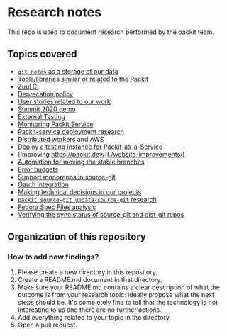 # Research notes

This repo is used to document research performed by the packit team.

## Topics covered

- [`git notes` as a storage of our data](./git_notes)
- [Tools/libraries similar or related to the Packit](./automation-tools)
- [Zuul CI](./zuul)
- [Deprecation policy](./deprecation)
- [User stories related to our work](./user-stories/)
- [Summit 2020 demo](summit-demo/)
- [External Testing](external-testing/)
- [Monitoring Packit Service](monitoring/)
- [Packit-service deployment research](ps_deployment)
- [Distributed workers](distributed-workers) and [AWS](AWS-SQS-RDS)
- [Deploy a testing instance for Packit-as-a-Service](./deploy-packit-pr/)
- [Improving https://packit.dev/](./website-improvements/)
- [Automation for moving the stable branches](./automation-for-stable-branches)
- [Error budgets](./error-budgets/)
- [Support monorepos in source-git](./source-git-monorepos/README.md)
- [Oauth integration](./oauth)
- [Making technical decisions in our projects](./making-decisions/)
- [`packit source-git update-source-git` research](./update-source-git/)
- [Fedora Spec Files analysis](./fedora-spec-files/)
- [Verifying the sync status of source-git and dist-git repos](source-git-sync-status/README.md)

## Organization of this repository

### How to add new findings?

1. Please create a new directory in this repository.
2. Create a README.md document in that directory.
3. Make sure your README.md contains a clear description of what the outcome is
   from your research topic: ideally propose what the next steps should be.
   It's completely fine to tell that the technology is not interesting to us
   and there are no further actions.
4. Add everything related to your topic in the directory.
5. Open a pull request.
